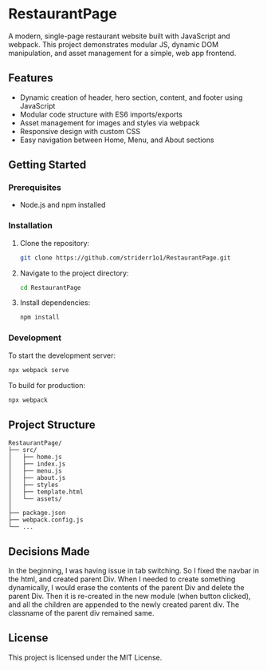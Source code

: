 # RestaurantPage

A modern, single-page restaurant website built with JavaScript and webpack. This project demonstrates modular JS, dynamic DOM manipulation, and asset management for a simple, web app frontend.

## Features
- Dynamic creation of header, hero section, content, and footer using JavaScript
- Modular code structure with ES6 imports/exports
- Asset management for images and styles via webpack
- Responsive design with custom CSS
- Easy navigation between Home, Menu, and About sections

## Getting Started

### Prerequisites
- Node.js and npm installed

### Installation
1. Clone the repository:
   ```bash
   git clone https://github.com/striderr1o1/RestaurantPage.git
   ```
2. Navigate to the project directory:
   ```bash
   cd RestaurantPage
   ```
3. Install dependencies:
   ```bash
   npm install
   ```

### Development
To start the development server:
```bash
npx webpack serve
```

To build for production:
```bash
npx webpack
```

## Project Structure
```
RestaurantPage/
├── src/
│   ├── home.js
│   ├── index.js
│   ├── menu.js
│   ├── about.js
│   ├── styles
│   ├── template.html
│   └── assets/
│       
├── package.json
├── webpack.config.js
└── ...
```

## Decisions Made
 In the beginning, I was having issue in tab switching. So I fixed the navbar in the html, and created parent Div. When I needed to create something dynamically, I would erase the contents of the parent Div and delete the parent Div. Then it is re-created in the new module (when button clicked), and all the children are appended to the newly created parent div. The classname of the parent div remained same.

## License
This project is licensed under the MIT License.
